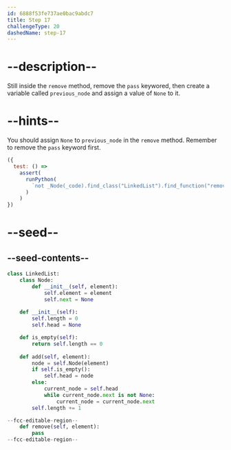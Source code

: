 ```yaml
---
id: 6888f53fe737ae0bac9abdc7
title: Step 17
challengeType: 20
dashedName: step-17
---
```


# --description--

Still inside the `remove` method, remove the `pass` keywored, then create a variable called `previous_node` and assign a value of `None` to it.

# --hints--

You should assign `None` to `previous_node` in the `remove` method. Remember to remove the `pass` keyword first.

```js
({
  test: () =>
    assert(
      runPython(
        `not _Node(_code).find_class("LinkedList").find_function("remove").has_pass() and _Node(_code).find_class("LinkedList").find_function("remove").find_body().is_equivalent("previous_node = None")`
      )
    )
})
```

# --seed--

## --seed-contents--

```py
class LinkedList:
    class Node:
        def __init__(self, element):
            self.element = element
            self.next = None
            
    def __init__(self):
        self.length = 0
        self.head = None

    def is_empty(self):
        return self.length == 0
    
    def add(self, element):
        node = self.Node(element)
        if self.is_empty():
            self.head = node
        else:
            current_node = self.head
            while current_node.next is not None:
                current_node = current_node.next
        self.length += 1

--fcc-editable-region--
    def remove(self, element):
        pass
--fcc-editable-region--
```
